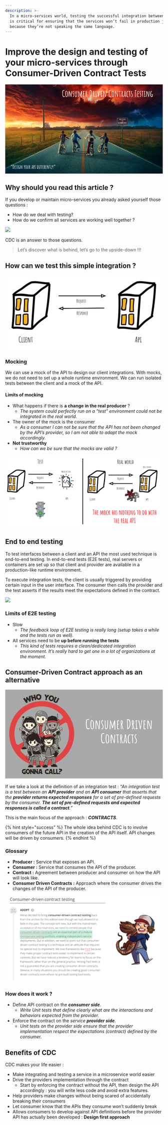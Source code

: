 ```yaml
---
description: >-
  In a micro-services world, testing the successful integration between services
  is critical for ensuring that the services won’t fail in production just
  because they’re not speaking the same language.
---
```


# Improve the design and testing of your micro-services through Consumer-Driven Contract Tests



![](../../../.gitbook/assets/image%20%28203%29.png)

## Why should you read this article ?

If you develop or maintain micro-services you already asked yourself those questions :

* How do we deal with testing? 
* How do we confirm all services are working well together ?

![](https://miro.medium.com/max/54/0*KOZHZDlUYxMYHWZv?q=20)

CDC is an answer to those questions.

> Let’s discover what is behind, let’s go to the upside-down !!!

## How can we test this simple integration ? <a id="5ed3"></a>

![](../../../.gitbook/assets/image%20%28215%29.png)

### Mocking

We can use a mock of the API to design our client integrations. With mocks, we do not need to set up a whole runtime environment. We can run isolated tests between the client and a mock of the API.

#### Limits of mocking

* What happens if there is **a change in the real producer** ?
  * _The system could perfectly run on a “test” environment could not be integrated in the real world._
* The owner of the mock is the consumer
  * _As a consumer I can not be sure that the API has not been changed by the API’s provider, so I am not able to adapt the mock accordingly._
* **Not trustworthy**
  * _How can we be sure that the mocks are valid ?_

![](../../../.gitbook/assets/image%20%28217%29.png)

## End to end testing <a id="b441"></a>

To test interfaces between a client and an API the most used technique is end-to-end testing. In end-to-end tests \(E2E tests\), real servers or containers are set up so that client and provider are available in a production-like runtime environment.

To execute integration tests, the client is usually triggered by providing certain input in the user interface. The consumer then calls the provider and the test asserts if the results meet the expectations defined in the contract.

![](https://miro.medium.com/max/2768/1*U_HaKuXIkCSutC5Yevc1mQ.png)

### Limits of E2E testing <a id="9a3f"></a>

* Slow
  * _The feedback loop of E2E testing is really long \(setup takes a while and the tests run as well\)._
* All services need to be **up before running the tests**
  * _This kind of tests requires a clean/dedicated integration environment. It’s really hard to get one in a lot of organizations at the moment._

## Consumer-Driven Contract approach as an alternative <a id="bcb5"></a>

![](../../../.gitbook/assets/image%20%28188%29.png)

If we take a look at the definition of an integration test : _“An integration test is a test between an **API provider** and an **API consumer** that asserts that the **provider returns expected responses** for a set of pre-defined requests by the consumer. **The set of pre-defined requests and expected responses is called a contract**.”_

This is the main focus of the approach : _**CONTRACTS**_.

{% hint style="success" %}
The whole idea behind CDC is to involve consumers of the future API in the creation of the API itself. API changes will be driven by consumers.
{% endhint %}

### Glossary <a id="2767"></a>

* **Producer :** Service that exposes an API.
* **Consumer :** Service that consumes the API of the producer.
* **Contract :** Agreement between producer and consumer on how the API will look like.
* **Consumer Driven Contracts :** Approach where the consumer drives the changes of the API of the producer.

![\`](../../../.gitbook/assets/image%20%28197%29.png)

### How does it work ? <a id="1dc8"></a>

* Define API contract on the _**consumer side**_.
  * _Write Unit tests that define clearly what are the interactions and behaviors expected from the provider._
* Enforce the contract on the _service **provider side**_.
  * _Unit tests on the provider side ensure that the provider implementation respect the expectations \(contract\) defined by the consumer._

## Benefits of CDC <a id="8f60"></a>

CDC makes your life easier :

* Make integrating and testing a service in a microservice world easier
* Drive the providers implementation through the contract
  * Start by enforcing the contract without the API, then design the API accordingly : you will write less code and avoid extra features.
* Help providers make changes without being scared of accidentally breaking their consumers
* Let consumer know that the APIs they consume won’t suddenly break
* Allows consumers to develop against API definitions before the provider API has actually been developed : **Design first approach**

